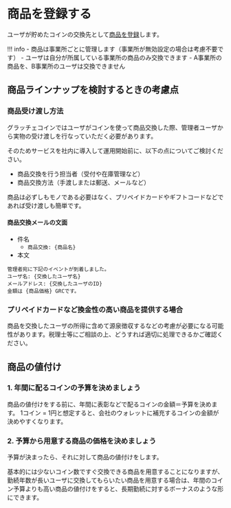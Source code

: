 # 商品を登録する

ユーザが貯めたコインの交換先として[商品を登録](../productmaintenance.md)します。

!!! info
    - 商品は事業所ごとに管理します（事業所が無効設定の場合は考慮不要です）
    - ユーザは自分が所属している事業所の商品のみ交換できます
        - A事業所の商品を、B事業所のユーザは交換できません

## 商品ラインナップを検討するときの考慮点

### 商品受け渡し方法

グラッチェコインではユーザがコインを使って商品交換した際、管理者ユーザから実物の受け渡しを行なっていただく必要があります。

そのためサービスを社内に導入して運用開始前に、以下の点についてご検討ください。

- 商品交換を行う担当者（受付や在庫管理など）
- 商品交換方法（手渡しまたは郵送、メールなど）

商品は必ずしもモノである必要はなく、プリペイドカードやギフトコードなどであれば受け渡しも簡単です。


#### 商品交換メールの文面

- 件名
    - `商品交換: {商品名}`
- 本文
```
管理者宛に下記のイベントが到着しました。
ユーザ名: {交換したユーザ名}
メールアドレス: {交換したユーザのID}
金額は {商品価格} GRCです。
```


### プリペイドカードなど換金性の高い商品を提供する場合
商品を交換したユーザの所得に含めて源泉徴収するなどの考慮が必要になる可能性があります。税理士等にご相談の上、どうすれば適切に処理できるかご確認ください。


## 商品の値付け

### 1. 年間に配るコインの予算を決めましょう
商品の値付けをする前に、年間に表彰などで配るコインの金額＝予算を決めます。
1コイン = 1円と想定すると、会社のウォレットに補充するコインの金額が決めやすくなります。

### 2. 予算から用意する商品の価格を決めましょう
予算が決まったら、それに対して商品の値付けをします。

基本的には少ないコイン数ですぐ交換できる商品を用意することになりますが、勤続年数が長いユーザに交換してもらいたい商品を用意する場合は、年間のコイン予算よりも高い商品の値付けをすると、長期勤続に対するボーナスのような形にできます。

